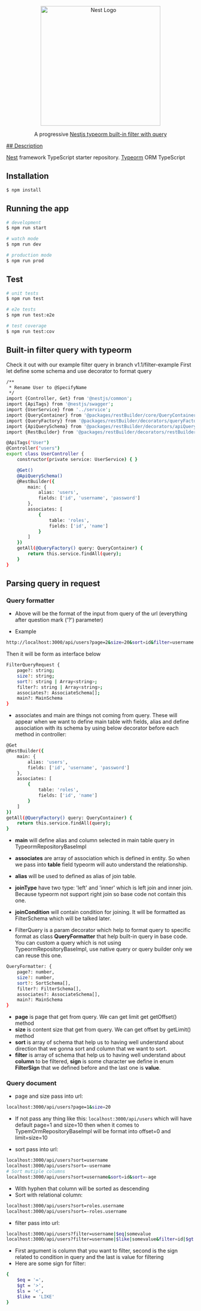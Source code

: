 <p align="center">
  <a href="http://nestjs.com/" target="blank"><img src="https://nestjs.com/img/logo_text.svg" width="320" alt="Nest Logo" /></a>
</p>

[circleci-image]: https://img.shields.io/circleci/build/github/nestjs/nest/master?token=abc123def456
[circleci-url]: https://circleci.com/gh/nestjs/nest

  <p align="center">A progressive <a href="http://nodejs.org" target="_blank">Nestjs typeorm built-in filter with query</p>
## Description

[Nest](https://github.com/nestjs/nest) framework TypeScript starter repository.
[Typeorm](https://typeorm.io) ORM TypeScript

## Installation

```bash
$ npm install
```

## Running the app

```bash
# development
$ npm run start

# watch mode
$ npm run dev

# production mode
$ npm run prod
```

## Test

```bash
# unit tests
$ npm run test

# e2e tests
$ npm run test:e2e

# test coverage
$ npm run test:cov
```

## Built-in filter query with typeorm

Check it out with our example filter query in branch v1.1/filter-example
First let define some schema and use decorator to format query

```bash
/**
 * Rename User to @SpecifyName
 */
import {Controller, Get} from '@nestjs/common';
import {ApiTags} from '@nestjs/swagger';
import {UserService} from '../service';
import {QueryContainer} from '@packages/restBuilder/core/QueryContainer';
import {QueryFactory} from '@packages/restBuilder/decorators/queryFactory';
import {ApiQuerySchema} from '@packages/restBuilder/decorators/apiQuerySchema';
import {RestBuilder} from '@packages/restBuilder/decorators/restBuilder';

@ApiTags("User")
@Controller("users")
export class UserController {
    constructor(private service: UserService) { }

    @Get()
    @ApiQuerySchema()
    @RestBuilder({
        main: {
            alias: 'users',
            fields: ['id', 'username', 'password']
        },
        associates: [
            {
                table: 'roles',
                fields: ['id', 'name']
            }
        ]
    })
    getAll(@QueryFactory() query: QueryContainer) {
        return this.service.findAll(query);
    }
}
```
## Parsing query in request

### Query formatter

- Above will be the format of the input from query of the url (everything after question mark ('?') parameter)

- Example
```bash
http://localhost:3000/api/users?page=2&size=20&sort=id&filter=username|$eq|fusdeptrai
```

Then it will be form as interface below
```bash
FilterQueryRequest {
    page?: string;
    size?: string;
    sort?: string | Array<string>;
    filter?: string | Array<string>;
    associates?: AssociateSchema[];
    main?: MainSchema
}
```
- associates and main are things not coming from query. These will appear when we want to define main table with fields, alias and define association with its schema by using below decorator before each method in controller:

```bash
@Get
@RestBuilder({
    main: {
        alias: 'users',
        fields: ['id', 'username', 'password']
    },
    associates: [
        {
            table: 'roles',
            fields: ['id', 'name']
        }
    ]
})
getAll(@QueryFactory() query: QueryContainer) {
    return this.service.findAll(query);
}
```

- <b>main</b> will define alias and column selected in main table query in TypeormRepositoryBaseImpl
- <b>associates</b> are array of association which is defined in entity. So when we pass into <b>table</b> field typeorm will auto understand the relationship.
- <b>alias</b> will be used to defined as alias of join table.
- <b>joinType</b> have two type: 'left' and 'inner' which is left join and inner join. Because typeorm not support right join so base code not contain this one.
- <b>joinCondition</b> will contain condition for joining. It will be formatted as FilterSchema which will be talked later. 

- FilterQuery is a param decorator which help to format query to specific format as class <b>QueryFormatter</b> that help built-in query in base code. You can custom a query which is not using TypeormRepositoryBaseImpl, use native query or query builder only we can reuse this one.

```bash
QueryFormatter: {
    page?: number,
    size?: number,
    sort?: SortSchema[],
    filter?: FilterSchema[],
    associates?: AssociateSchema[],
    main?: MainSchema
}
```

- <b>page</b> is page that get from query. We can get limit get getOffset() method
- <b>size</b> is content size that get from query. We can get offset by getLimit() method
- <b>sort</b> is array of schema that help us to having well understand about direction that we gonna sort and column that we want to sort.
- <b>filter</b> is array of schema that help us to having well understand about <b>column</b> to be filtered, <b>sign</b> is some character we define in enum <b>FilterSign</b> that we defined before and the last one is <b>value</b>.

### Query document
- page and size pass into url:
```bash
localhost:3000/api/users?page=1&size=20
```
- If not pass any thing like this: <code>localhost:3000/api/users</code> which will have default page=1 and size=10 then when it comes to TypemOrmRepositoryBaseImpl will be format into offset=0 and limit=size=10

- sort pass into url:
```bash
localhost:3000/api/users?sort=username
localhost:3000/api/users?sort=-username
# Sort mutiple columns
localhost:3000/api/users?sort=username&sort=id&sort=-age
```
- With hyphen that column will be sorted as descending
- Sort with relational column:
```bash
localhost:3000/api/users?sort=roles.username
localhost:3000/api/users?sort=-roles.username
```

- filter pass into url:
```bash
localhost:3000/api/users?filter=username|$eq|somevalue
localhost:3000/api/users?filter=username|$like|somevalue&filter=id|$gt|4
```
- First argument is column that you want to filter, second is the sign related to condition in query and the last is value for filtering
- Here are some sign for filter:
```bash
{
    $eq = '=',
    $gt = '>',
    $ls = '<',
    $like = 'LIKE'
}
```
